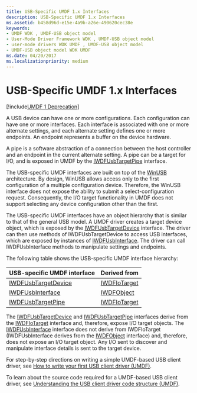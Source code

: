 ```yaml
---
title: USB-Specific UMDF 1.x Interfaces
description: USB-Specific UMDF 1.x Interfaces
ms.assetid: b458d96d-e15e-4a9b-a26e-490620cec38e
keywords:
- UMDF WDK , UMDF-USB object model
- User-Mode Driver Framework WDK , UMDF-USB object model
- user-mode drivers WDK UMDF , UMDF-USB object model
- UMDF-USB object model WDK UMDF
ms.date: 04/20/2017
ms.localizationpriority: medium
---
```


# USB-Specific UMDF 1.x Interfaces


[!include[UMDF 1 Deprecation](../umdf-1-deprecation.md)]

A USB device can have one or more configurations. Each configuration can have one or more interfaces. Each interface is associated with one or more alternate settings, and each alternate setting defines one or more endpoints. An endpoint represents a buffer on the device hardware.

A pipe is a software abstraction of a connection between the host controller and an endpoint in the current alternate setting. A pipe can be a target for I/O, and is exposed in UMDF by the [IWDFUsbTargetPipe](https://msdn.microsoft.com/library/windows/hardware/ff560391) interface.

The USB-specific UMDF interfaces are built on top of the [WinUSB](https://msdn.microsoft.com/library/windows/hardware/ff540196) architecture. By design, WinUSB allows access only to the first configuration of a multiple configuration device. Therefore, the WinUSB interface does not expose the ability to submit a select-configuration request. Consequently, the I/O target functionality in UMDF does not support selecting any device configuration other than the first.

The USB-specific UMDF interfaces have an object hierarchy that is similar to that of the general USB model. A UMDF driver creates a target device object, which is exposed by the [IWDFUsbTargetDevice](https://msdn.microsoft.com/library/windows/hardware/ff560362) interface. The driver can then use methods of IWDFUsbTargetDevice to access USB interfaces, which are exposed by instances of [IWDFUsbInterface](https://msdn.microsoft.com/library/windows/hardware/ff560312). The driver can call IWDFUsbInterface methods to manipulate settings and endpoints.

The following table shows the USB-specific UMDF interface hierarchy:

| USB-specific UMDF interface                    | Derived from                     |
|------------------------------------------------|----------------------------------|
| [IWDFUsbTargetDevice](https://msdn.microsoft.com/library/windows/hardware/ff560362) | [IWDFIoTarget](https://msdn.microsoft.com/library/windows/hardware/ff559170) |
| [IWDFUsbInterface](https://msdn.microsoft.com/library/windows/hardware/ff560312)       | [IWDFObject](https://msdn.microsoft.com/library/windows/hardware/ff560200)     |
| [IWDFUsbTargetPipe](https://msdn.microsoft.com/library/windows/hardware/ff560391)     | [IWDFIoTarget](https://msdn.microsoft.com/library/windows/hardware/ff559170) |

 

The [IWDFUsbTargetDevice](https://msdn.microsoft.com/library/windows/hardware/ff560362) and [IWDFUsbTargetPipe](https://msdn.microsoft.com/library/windows/hardware/ff560391) interfaces derive from the [IWDFIoTarget](https://msdn.microsoft.com/library/windows/hardware/ff559170) interface and, therefore, expose I/O target objects. The [IWDFUsbInterface](https://msdn.microsoft.com/library/windows/hardware/ff560312) interface does not derive from IWDFIoTarget (IWDFUsbInterface derives from the [IWDFObject](https://msdn.microsoft.com/library/windows/hardware/ff560200) interface) and, therefore, does not expose an I/O target object. Any I/O sent to discover and manipulate interface details is sent to the target device.

For step-by-step directions on writing a simple UMDF-based USB client driver, see [How to write your first USB client driver (UMDF)](https://msdn.microsoft.com/library/windows/hardware/hh706184).

To learn about the source code required for a UMDF-based USB client driver, see [Understanding the USB client driver code structure (UMDF)](https://msdn.microsoft.com/library/windows/hardware/hh770893).

 

 






